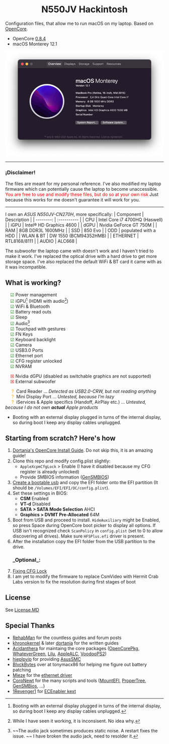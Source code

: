 <h1 align="center">
  <br>N550JV Hackintosh<br>
</h1>

Configuration files, that allow me to run macOS on my laptop. Based on [OpenCore](https://github.com/acidanthera/OpenCorePkg).

- OpenCore [0.8.4](https://github.com/acidanthera/OpenCorePkg/releases/tag/0.8.4)
- macOS Monterey 12.1

<div align="center">
    <img alt="About This Mac" src='./aboutThisMac.png'>
</div>

---

### **¡Disclaimer!**

The files are meant for my personal reference. I've also modified my laptop firmware which can potentially cause the laptop to become unaccessible.
<span style="color:red"> You are free to use and modify these files, but do so at your own risk </span>
Just because this works for me doesn't guarantee it will work for you.

---

I own an _ASUS N550JV-CN270H_, more specifically:
| Component | Description |
| --------: | :---------- |
| CPU | Intel Core i7 4700HQ (Haswell) |
| iGPU | Intel® HD Graphics 4600 |
| dGPU | Nvidia GeForce GT 750M |
| RAM | 8GB DDR3L 1600MHz |
| SSD | 850 Evo |
| ODD | populated with a HDD |
| WLAN & BT | DW 1550 (BCM94352HMB) |
| ETHERNET | RTL8168/8111 |
| AUDIO | ALC668 |

The subwoofer the laptop came with doesn't work and I haven't tried to make it work. I've replaced the optical drive with a hard drive to get more storage space. I've also replaced the default WiFi & BT card it came with as it was incompatible.

## What is working?

<span style="color:green;margin-left:1rem">&#9745;</span> Power management  
<span style="color:green;margin-left:1rem">&#9745;</span> iGPU[^1] (HDMI with audio[^2])  
<span style="color:green;margin-left:1rem">&#9745;</span> WiFi & Bluetooth  
<span style="color:green;margin-left:1rem">&#9745;</span> Battery read outs  
<span style="color:green;margin-left:1rem">&#9745;</span> Sleep  
<span style="color:green;margin-left:1rem">&#9745;</span> Audio[^3]  
<span style="color:green;margin-left:1rem">&#9745;</span> Touchpad with gestures  
<span style="color:green;margin-left:1rem">&#9745;</span> FN Keys  
<span style="color:green;margin-left:1rem">&#9745;</span> Keyboard backlight  
<span style="color:green;margin-left:1rem">&#9745;</span> Camera  
<span style="color:green;margin-left:1rem">&#9745;</span> USB3.0 Ports  
<span style="color:green;margin-left:1rem">&#9745;</span> Ethernet port  
<span style="color:green;margin-left:1rem">&#9745;</span> CFG register unlocked  
<span style="color:green;margin-left:1rem">&#9745;</span> NVRAM

<span style="color:red;margin-left:1rem">&#9746;</span> Nvidia dGPU (disabled as switchable graphics are not supported)  
<span style="color:red;margin-left:1rem">&#9746;</span> External subwoofer

<span style="color:orange;margin:0 .25rem 0 1.25rem">?</span> Card Reader ... _Detected as USB2.0-CRW, but not reading anything_  
<span style="color:orange;margin:0 .25rem 0 1.25rem">?</span> Mini Display Port ... _Untested, because I'm lazy_  
<span style="color:orange;margin:0 .25rem 0 1.25rem">?</span> iServices & Apple specifics (Handoff, AirPlay etc.) ... _Untested, because I do not own **actual** Apple products_

- Booting with an external display plugged in turns of the internal display, so during boot I keep any display cables unplugged.

[^1]: Booting with an external display plugged in turns of the internal display, so during boot I keep any display cables unplugged.
[^2]: While I have seen it working, it is inconsisent. No idea why.
[^3]: ~~The audio jack sometimes produces static noise. A restart fixes the issue. ~~ I have broken the audio jack, need to resolder it.

## Starting from scratch? Here's how

1. [Dortania's OpenCore Install Guide](https://dortania.github.io/OpenCore-Install-Guide/). Do not skip
   this, it is an amazing guide!
2. Clone this repo and modify config.plist slightly:
   - `AppleXcpmCfgLock` > Enable (I have it disabled because my CFG register is already unlocked)
   - Provide SMBIOS information ([GenSMBIOS](https://github.com/corpnewt/GenSMBIOS))
3. [Create a bootable usb](https://dortania.github.io/OpenCore-Install-Guide/installer-guide/) and copy the EFI folder onto the EFI partition (It should be `/Volumes/EFI/EFI/OC/config.plist`).
4. Set these settings in BIOS:
   - **CSM** Enabled
   - **VT-d** Disabled
   - **SATA > SATA Mode Selection** AHCI
   - **Graphics > DVMT Pre-Allocated** 64M
5. Boot from USB and proceed to install. `HideAuxiliary` might be Enabled, so press Space during OpenCore boot picker to display all options. If USB isn't recognized check `ScanPolicy` in `config.plist` (set to 0 to allow discovering all drives). Make sure `HFSPlus.efi` driver is present.
6. After the installation copy the EFI folder from the USB partition to the drive.
   <h3>_Optional_:</h3>
7. [Fixing CFG Lock](https://dortania.github.io/OpenCore-Post-Install/misc/msr-lock.html)
8. I am yet to modify the firmware to replace CsmVideo with Hermit Crab Labs version to fix the resolution during first stages of boot

## License

See [License.MD](License.MD)

## Special Thanks

- [RehabMan](https://github.com/RehabMan) for the countless guides and forum posts
- [khronokernel](https://github.com/khronokernel) & later [dortania](https://github.com/dortania) for the written guides
- [Acidanthera](https://github.com/acidanthera) for maintaing the core packages ([OpenCorePkg](https://github.com/acidanthera/OpenCorePkg), [WhateverGreen](https://github.com/acidanthera/WhateverGreen), [Lilu](https://github.com/acidanthera/Lilu), [AppleALC](https://github.com/acidanthera/AppleALC), [VoodooPS2](https://github.com/acidanthera/VoodooPS2))
- [hieplpvip](https://github.com/hieplpvip) for providing [AsusSMC](https://github.com/hieplpvip/AsusSMC)
- [BlvckBytes](https://www.tonymacx86.com/members/blvckbytes.1808868/) over at tonymacx86 for helping me figure out battery patching
- [Mieze](https://github.com/Mieze) for the [ethernet driver](https://github.com/Mieze/RTL8111_driver_for_OS_X)
- [CorpNewt](https://github.com/corpnewt) for the many scripts and tools ([MountEFI](https://github.com/corpnewt/MountEFI), [ProperTree](https://github.com/corpnewt/ProperTree), [GenSMBios](https://github.com/corpnewt/GenSMBIOS), ...)
- [1Revenger1](https://github.com/1Revenger1) for [ECEnabler kext](https://github.com/1Revenger1/ECEnabler)
